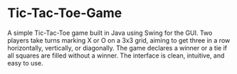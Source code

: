 # Tic-Tac-Toe-Game
A simple Tic-Tac-Toe game built in Java using Swing for the GUI. Two players take turns marking X or O on a 3x3 grid, aiming to get three in a row horizontally, vertically, or diagonally. The game declares a winner or a tie if all squares are filled without a winner. The interface is clean, intuitive, and easy to use.
